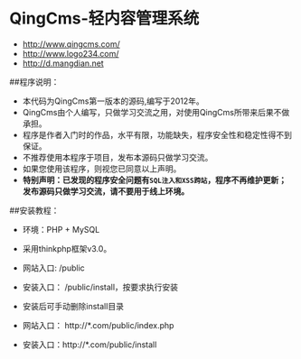 
QingCms-轻内容管理系统
==========

- http://www.qingcms.com/
- http://www.logo234.com/  
- http://d.mangdian.net  

##程序说明：

- 本代码为QingCms第一版本的源码,编写于2012年。
- QingCms由个人编写，只做学习交流之用，对使用QingCms所带来后果不做承担。
- 程序是作者入门时的作品，水平有限，功能缺失，程序安全性和稳定性得不到保证。
- 不推荐使用本程序于项目，发布本源码只做学习交流。
- 如果您使用该程序，则视您已同意以上声明。
- **特别声明：已发现的程序安全问题有`SQL注入和XSS跨站`，程序不再维护更新；发布源码只做学习交流，请不要用于线上环境。**

##安装教程：

- 环境：PHP + MySQL
- 采用thinkphp框架v3.0。

- 网站入口: /public 
- 安装入口： /public/install，按要求执行安装
- 安装后可手动删除install目录

- 网站入口： http://*.com/public/index.php
- 安装入口：http://*.com/public/install
